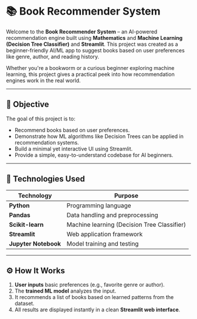 # 📚 Book Recommender System

Welcome to the **Book Recommender System** – an AI-powered recommendation engine built using **Mathematics** and **Machine Learning (Decision Tree Classifier)** and **Streamlit**. This project was created as a beginner-friendly AI/ML app to suggest books based on user preferences like genre, author, and reading history.

Whether you're a bookworm or a curious beginner exploring machine learning, this project gives a practical peek into how recommendation engines work in the real world.

---

## 🎯 Objective

The goal of this project is to:
- Recommend books based on user preferences.
- Demonstrate how ML algorithms like Decision Trees can be applied in recommendation systems.
- Build a minimal yet interactive UI using Streamlit.
- Provide a simple, easy-to-understand codebase for AI beginners.

---

## 🧠 Technologies Used

| Technology | Purpose |
|------------|---------|
| **Python** | Programming language |
| **Pandas** | Data handling and preprocessing |
| **Scikit-learn** | Machine learning (Decision Tree Classifier) | Eucleidian Distances
| **Streamlit** | Web application framework |
| **Jupyter Notebook** | Model training and testing |

---

## ⚙️ How It Works

1. **User inputs** basic preferences (e.g., favorite genre or author).
2. The **trained ML model** analyzes the input.
3. It recommends a list of books based on learned patterns from the dataset.
4. All results are displayed instantly in a clean **Streamlit web interface**.




